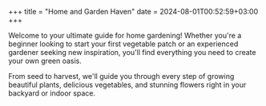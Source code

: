 +++
title = "Home and Garden Haven"
date = 2024-08-01T00:52:59+03:00
+++

Welcome to your ultimate guide for home gardening! Whether you're a beginner looking to start your first vegetable patch or an experienced gardener seeking new inspiration, you'll find everything you need to create your own green oasis.

From seed to harvest, we'll guide you through every step of growing beautiful plants, delicious vegetables, and stunning flowers right in your backyard or indoor space.
